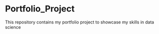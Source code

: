 # Portfolio_Project
This repository contains my portfolio project to showcase my skills in data science
